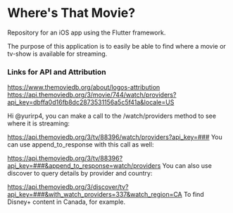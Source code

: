 # Where's That Movie?

Repository for an iOS app using the Flutter framework.  

The purpose of this application is to easily be able to find where a movie or tv-show is available for streaming.  










### Links for API and Attribution
https://www.themoviedb.org/about/logos-attribution
https://api.themoviedb.org/3/movie/744/watch/providers?api_key=dbffa0d16fb8dc2873531156a5c5f41a&locale=US

Hi @yurirp4, you can make a call to the /watch/providers method to see where it is streaming:

https://api.themoviedb.org/3/tv/88396/watch/providers?api_key=###
You can use append_to_response with this call as well:

https://api.themoviedb.org/3/tv/88396?api_key=###&append_to_response=watch/providers
You can also use discover to query details by provider and country:

https://api.themoviedb.org/3/discover/tv?api_key=###&with_watch_providers=337&watch_region=CA
To find Disney+ content in Canada, for example.
